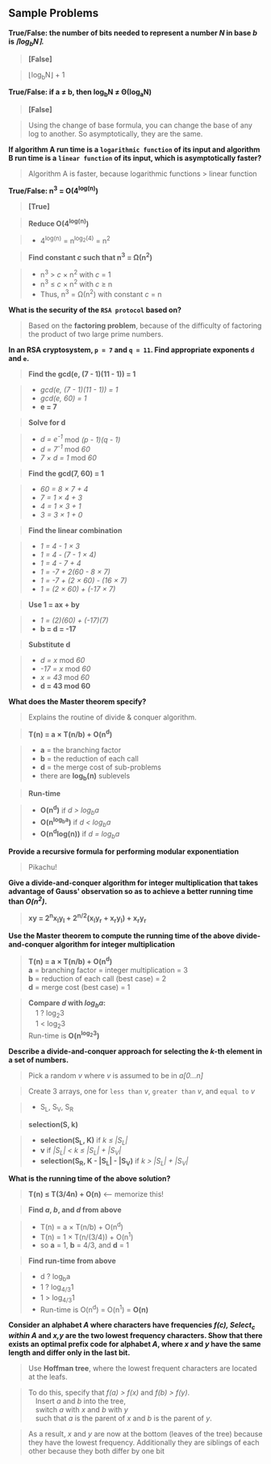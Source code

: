 ## Sample Problems

__True/False: the number of bits needed to represent a number _N_ in base _b_ is _&lceil;log<sub>b</sub>N&rceil;_.__
> __[False]__

> &lfloor;log<sub>b</sub>N&rfloor; + 1

__True/False: if a &#8800; b, then log<sub>b</sub>N &#8800; &Theta;(log<sub>a</sub>N)__
> __[False]__

> Using the change of base formula, you can change the base of any log to another. So asymptotically, they are the same.

__If algorithm A run time is a `logarithmic function` of its input and algorithm B run time is a `linear function` of its input, which is asymptotically faster?__
> Algorithm A is faster, because logarithmic functions &gt; linear function

__True/False: n<sup>3</sup> = O(4<sup>log(n)</sup>)__
> __[True]__

> __Reduce O(4<sup>log(n)</sup>)__

>	* 4<sup>log(n)</sup> = n<sup>log<sub>2</sub>(4)</sup> = n<sup>2</sup>

> __Find constant _c_ such that n<sup>3</sup> = &Omega;(n<sup>2</sup>)__

>	* n<sup>3</sup> &gt; _c_ &times; n<sup>2</sup> with _c_ = 1
>	* n<sup>3</sup> &le; _c_ &times; n<sup>2</sup> with _c_ &ge; n
>	* Thus, n<sup>3</sup> = &Omega;(n<sup>2</sup>) with constant _c_ = n

__What is the security of the `RSA protocol` based on?__
> Based on the __factoring problem__, because of the difficulty of factoring the product of two large prime numbers.

__In an RSA cryptosystem, `p = 7` and `q = 11`. Find appropriate exponents `d` and `e`.__
> __Find the gcd(e, (7 - 1)(11 - 1)) = 1__

>	* _gcd(e, (7 - 1)(11 - 1)) = 1_
>	* _gcd(e, 60) = 1_
>	* __e = 7__

> __Solve for d__

>	* _d = e<sup>-1</sup>_ mod _(p - 1)(q - 1)_
>	* _d = 7<sup>-1</sup>_ mod _60_
>	* _7 &times; d = 1_ mod _60_

> __Find the gcd(7, 60) = 1__

>	* _60 = 8 &times; 7 + 4_
>	* _7 = 1 &times; 4 + 3_
>	* _4 = 1 &times; 3 + 1_
>	* _3 = 3 &times; 1 + 0_

> __Find the linear combination__

>	* _1 = 4 - 1 &times; 3_
>	* _1 = 4 - (7 - 1 &times; 4)_
>	* _1 = 4 - 7 + 4_
>	* _1 = -7 + 2(60 - 8 &times; 7)_
>	* _1 = -7 + (2 &times; 60) - (16 &times; 7)_
>	* _1 = (2 &times; 60) + (-17 &times; 7)_

> __Use 1 = ax + by__

>	* _1 = (2)(60) + (-17)(7)_
>	* __b = d = -17__

> __Substitute d__

>	* _d = x_ mod _60_
>	* _-17 = x_ mod _60_
>	* _x = 43_ mod _60_
>	* __d = 43 mod 60__

__What does the Master theorem specify?__
> Explains the routine of divide & conquer algorithm.

> __T(n) = a &times; T(n/b) + O(n<sup>d</sup>)__

>	* __a__ = the branching factor
>	* __b__ = the reduction of each call
>	* __d__ = the merge cost of sub-problems
>	* there are __log<sub>b</sub>(n)__ sublevels

> __Run-time__

>	* __O(n<sup>d</sup>)__ if _d > log<sub>b</sub>a_
>	* __O(n<sup>log<sub>b</sub>a</sup>)__ if _d < log<sub>b</sub>a_
>	* __O(n<sup>d</sup>log(n))__ if _d = log<sub>b</sub>a_

__Provide a recursive formula for performing modular exponentiation__
> Pikachu!

__Give a divide-and-conquer algorithm for integer multiplication that takes advantage of Gauss' observation so as to achieve a better running time than _O(n<sup>2</sup>)_.__
> __xy = 2<sup>n</sup>x<sub>l</sub>y<sub>l</sub> + 2<sup>n/2</sup>(x<sub>l</sub>y<sub>r</sub> + x<sub>r</sub>y<sub>l</sub>) + x<sub>r</sub>y<sub>r</sub>__

__Use the Master theorem to compute the running time of the above divide-and-conquer algorithm for integer multiplication__
> __T(n) = a &times; T(n/b) + O(n<sup>d</sup>)__   
> __a__ = branching factor = integer multiplication = 3  
> __b__ = reduction of each call (best case) = 2  
> __d__ = merge cost (best case) = 1

> __Compare _d_ with _log<sub>b</sub>a_:__  
> &emsp;1 ? log<sub>2</sub>3  
> &emsp;1 < log<sub>2</sub>3  
> Run-time is __O(n<sup>log<sub>2</sub>3</sup>)__

__Describe a divide-and-conquer approach for selecting the _k_-th element in a set of numbers.__
> Pick a random _v_ where _v_ is assumed to be in _a[0...n]_

> Create 3 arrays, one for `less than` _v_, `greater than` _v_, and `equal to` _v_

>	* S<sub>L</sub>, S<sub>V</sub>, S<sub>R</sub>

> __selection(S, k)__

>	* __selection(S<sub>L</sub>, K)__ if _k &le; |S<sub>L</sub>|_
>	* __v__ if _|S<sub>L</sub>| < k &le; |S<sub>L</sub>| + |S<sub>V</sub>|_
>	* __selection(S<sub>R</sub>, K - |S<sub>L</sub>| - |S<sub>V</sub>)__ if _k > |S<sub>L</sub>| + |S<sub>V</sub>|_

__What is the running time of the above solution?__
> __T(n) &le; T(3/4n) + O(n)__ <-- memorize this!

> __Find _a_, _b_, and _d_ from above__  

>	* T(n) = a &times; T(n/b) + O(n<sup>d</sup>)
>	* T(n) = 1 &times; T(n/(3/4)) + O(n<sup>1</sup>)
>	* so __a__ = 1, __b__ = 4/3, and __d__ = 1

> __Find run-time from above__

>	* d ? log<sub>b</sub>a
>	* 1 ? log<sub>4/3</sub>1
>	* 1 > log<sub>4/3</sub>1
>	* Run-time is O(n<sup>d</sup>) = O(n<sup>1</sup>) = __O(n)__

__Consider an alphabet _A_ where characters have frequencies _f(c), Select<sub>c</sub> within A_ and _x,y_ are the two lowest frequency characters. Show that there exists an optimal prefix code for alphabet _A_, where _x_ and _y_ have the same length and differ only in the last bit.__
> Use __Hoffman tree__, where the lowest frequent characters are located at the leafs.  

> To do this, specify that _f(a) > f(x)_ and _f(b) > f(y)_.   
> &emsp;Insert _a_ and _b_ into the tree,  
> &emsp;switch _a_ with _x_ and _b_ with _y_  
> &emsp;such that _a_ is the parent of _x_ and _b_ is the parent of _y_.

> As a result, _x_ and _y_ are now at the bottom (leaves of the tree) because they have the lowest frequency. Additionally they are siblings of each other because they both differ by one bit

